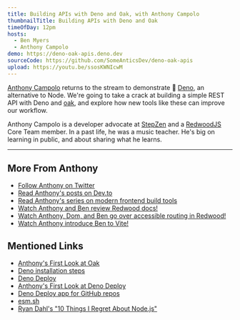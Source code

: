 ```yaml
---
title: Building APIs with Deno and Oak, with Anthony Campolo
thumbnailTitle: Building APIs with Deno and Oak
timeOfDay: 12pm
hosts:
  - Ben Myers
  - Anthony Campolo
demo: https://deno-oak-apis.deno.dev
sourceCode: https://github.com/SomeAnticsDev/deno-oak-apis
upload: https://youtu.be/ssosKWNIcwM
---
```


[Anthony Campolo](https://twitter.com/ajcwebdev) returns to the stream to demonstrate 🦕 [Deno](https://deno.land/), an alternative to Node. We're going to take a crack at building a simple REST API with Deno and [oak](https://oakserver.github.io/oak/), and explore how new tools like these can improve our workflow.

Anthony Campolo is a developer advocate at [StepZen](https://stepzen.com) and a [RedwoodJS](https://redwoodjs.com) Core Team member. In a past life, he was a music teacher. He's big on learning in public, and about sharing what he learns.

---
## More From Anthony

- [Follow Anthony on Twitter](https://twitter.com/ajcwebdev)
- [Read Anthony's posts on Dev.to](https://dev.to/ajcwebdev)
- [Read Anthony's series on modern frontend build tools](https://dev.to/ajcwebdev/series/11575)
- [Watch Anthony and Ben review Redwood docs!](/redwoodjs-docs/)
- [Watch Anthony, Dom, and Ben go over accessible routing in Redwood!](/accessible-routing-in-redwoodjs/)
- [Watch Anthony introduce Ben to Vite!](/vite/)

## Mentioned Links

- [Anthony's First Look at Oak](https://dev.to/ajcwebdev/a-first-look-at-oak-2gob)
- [Deno installation steps](https://deno.land/#installation)
- [Deno Deploy](https://deno.com/deploy/)
- [Anthony's First Look at Deno Deploy](https://dev.to/ajcwebdev/a-first-look-at-deno-deploy-3hmc)
- [Deno Deploy app for GitHub repos](https://github.com/apps/deno-deploy)
- [esm.sh](https://esm.sh/)
- [Ryan Dahl's "10 Things I Regret About Node.js"](https://www.youtube.com/watch?v=M3BM9TB-8yA)